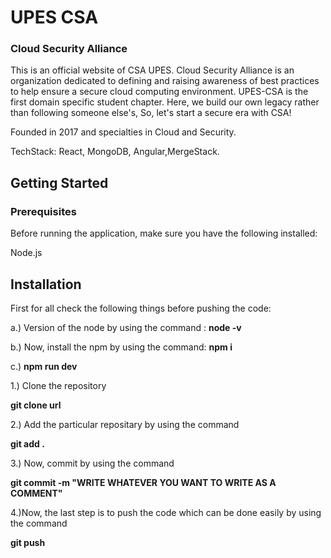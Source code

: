 # UPES CSA
### Cloud Security Alliance
This is an official website of CSA UPES. 
Cloud Security Alliance is an organization dedicated to defining and raising awareness of best practices to help ensure a secure cloud computing environment.
UPES-CSA is the first domain specific student chapter. Here, we build our own legacy rather than following someone else's, 
So, let's start a secure era with CSA!

Founded in 2017 and specialties in Cloud and Security.

TechStack: React, MongoDB, Angular,MergeStack.

## Getting Started

### Prerequisites
Before running the application, make sure you have the following installed:

Node.js

## Installation
First for all check the following things before pushing the code:

a.) Version of the node by using the command 
: **node -v**

b.) Now, install the npm by using the command:
**npm i**

c.) **npm run dev**

1.) Clone the repository

**git clone url**

2.) Add the particular repositary by using the command 

**git add .**

3.) Now, commit by using the command

**git commit -m "WRITE WHATEVER YOU WANT TO WRITE AS A COMMENT"**

4.)Now, the last step is to push the code which can be done easily by using the command

**git push**




